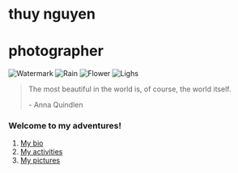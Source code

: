 # thuy nguyen
# photographer




<img src="https://scontent-sjc2-1.xx.fbcdn.net/v/t1.0-0/cp0/e15/q65/p320x320/10956632_878243275576872_967324954568464243_n.jpg?efg=eyJpIjoiYiJ9&oh=a120b702e3e3ca60ad962200db493e78&oe=5AA52754" alt="Watermark">
<img src="https://scontent-sjc2-1.xx.fbcdn.net/v/t1.0-0/cp0/e15/q65/p200x200/15171207_1256022041132325_618123254678101523_n.jpg?efg=eyJpIjoiYiJ9&oh=ad1bd1961412bebdbec1bef4afa1fe90&oe=5AA24786" alt="Rain">
<img src="https://scontent-sjc2-1.xx.fbcdn.net/v/t1.0-0/cp0/e15/q65/s320x320/1237958_556234307777772_1052196257_n.jpg?efg=eyJpIjoiYiJ9&oh=f89630dafa1bf6eff00d61c9214ecc93&oe=5A8CE26B" alt="Flower">
<img src="https://scontent-sjc2-1.xx.fbcdn.net/v/t1.0-0/cp0/e15/q65/s320x320/270945_498257586908778_528779597_n.jpg?efg=eyJpIjoiYiJ9&oh=a4a6316e745eafd3b05975778dd45a98&oe=5AD7D902" alt="Lighs">


> <p>The most beautiful in the world is, of course, the world itself. <p> - Anna Quindlen </p></p> 



### Welcome to my adventures!


1. <a href="tweecongnguyen.github.io/bio">My bio</a> 
1. <a href="tweecongnguyen.github.io/topic">My activities</a> 
1. <a href="tweecongnguyen.github.io/pictures">My pictures</a> 
